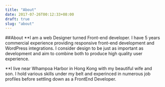 ```yaml
---
title: "About"
date: 2017-07-26T00:12:33+08:00
draft: true
slug: "about"
---
```

##About
**I am a web Designer turned Front-end developer. I have 5 years commercial experience providing responsive front-end development and WordPress integrations. I consider design to be just as important as development and aim to combine both to produce high quality user experience.

**I live near Whampoa Harbor in Hong Kong with my beautiful wife and son. I hold various skills under my belt and experinced in numerous job profiles before settling down as a FrontEnd Developer.
